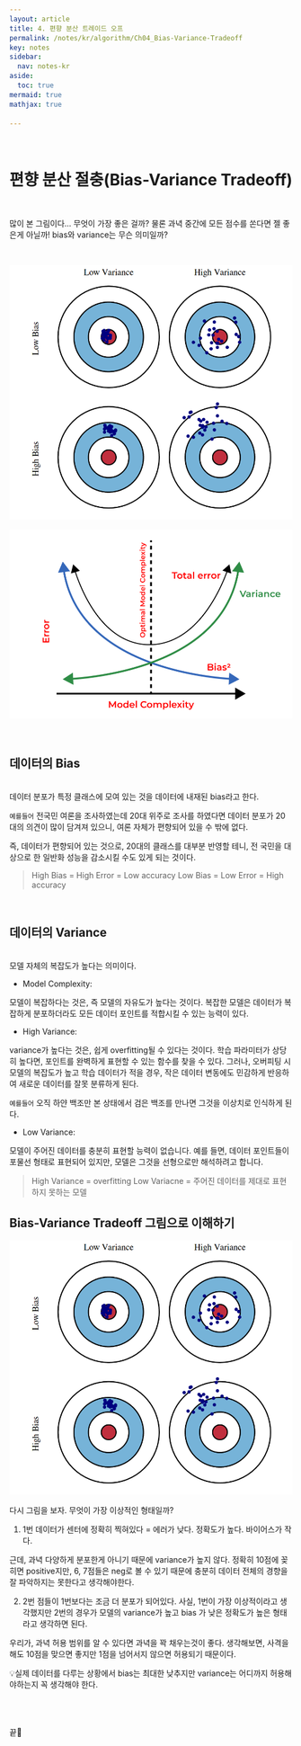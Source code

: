 ```yaml
---
layout: article
title: 4. 편향 분산 트레이드 오프
permalink: /notes/kr/algorithm/Ch04_Bias-Variance-Tradeoff
key: notes
sidebar:
  nav: notes-kr
aside:
  toc: true
mermaid: true
mathjax: true

---
```



<br>

# 편향 분산 절충(Bias-Variance Tradeoff)
<br>

많이 본 그림이다... 무엇이 가장 좋은 걸까? 물론 과녁 중간에 모든 점수를 쏜다면 젤 좋은게 아닐까! bias와 variance는 무슨 의미일까?

<br>


![Alt text](img/bvt1.png)

![Alt text](img/bvt2.png)



<br>

## 데이터의 Bias 
<br>
데이터 분포가 특정 클래스에 모여 있는 것을 데이터에 내재된 bias라고 한다. 


`예를들어` 전국민 여론을 조사하였는데 20대 위주로 조사를 하였다면 데이터 분포가 20대의 의견이 많이 담겨져 있으니, 여론 자체가 편향되어 있을 수 밖에 없다.


즉, 데이터가 편향되어 있는 것으로, 20대의 클래스를 대부분 반영할 테니, 전 국민을 대상으로 한 일반화 성능을 감소시킬 수도 있게 되는 것이다.


> High Bias = High Error = Low accuracy 
> Low Bias = Low Error = High accuracy 


<br>

## 데이터의 Variance  
<br>
모델 자체의 복잡도가 높다는 의미이다.


- Model Complexity:


 모델이 복잡하다는 것은, 즉 모델의 자유도가 높다는 것이다. 복잡한 모델은 데이터가 복잡하게 분포하더라도 모든 데이터 포인트를 적합시킬 수 있는 능력이 있다.


- High Variance:

 variance가 높다는 것은, 쉽게 overfitting될 수 있다는 것이다. 
학습 파라미터가 상당히 높다면, 포인트를 완벽하게 표현할 수 있는 함수를 찾을 수 있다.
그러나, 오버피팅 시 모델의 복잡도가 높고 학습 데이터가 적을 경우, 작은 데이터 변동에도 민감하게 반응하여 새로운 데이터를 잘못 분류하게 된다.


 `예를들어` 오직 하얀 백조만 본 상태에서 검은 백조를 만나면 그것을 이상치로 인식하게 된다.


- Low Variance:

모델이 주어진 데이터를 충분히 표현할 능력이 없습니다.
예를 들면, 데이터 포인트들이 포물선 형태로 표현되어 있지만, 모델은 그것을 선형으로만 해석하려고 합니다.


> High Variance = overfitting
> Low Variacne = 주어진 데이터를 제대로 표현하지 못하는 모델



## Bias-Variance Tradeoff 그림으로 이해하기

![Alt text](img/bvt1.png)


다시 그림을 보자. 무엇이 가장 이상적인 형태일까?


1. 1번 
데이터가 센터에 정확히 찍혀있다 = 에러가 낮다. 정확도가 높다. 바이어스가 작다. 


근데, 과녁 다양하게 분포한게 아니기 때문에 variance가 높지 않다. 정확히 10점에 꽂히면 positive지만, 6, 7점들은 neg로 볼 수 있기 때문에 충분히 데이터 전체의 경향을 잘 파악하지는 못한다고 생각해야한다.

2. 2번
점들이 1번보다는 조금 더 분포가 되어있다. 사실, 1번이 가장 이상적이라고 생각했지만 2번의 경우가 모델의 variance가 높고 bias 가 낮은 정확도가 높은 형태라고 생각하면 된다.


우리가, 과녁 허용 범위를 알 수 있다면 과녁을 꽉 채우는것이 좋다. 생각해보면, 사격을 해도 10점을 맞으면 좋지만 1점을 넘어서지 않으면 허용되기 때문이다. 


💡실제 데이터를 다루는 상황에서 bias는 최대한 낮추지만 variance는 어디까지 허용해야하는지 꼭 생각해야 한다.


<br><br><br>
끝🙂
<br><br><br>